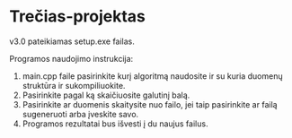 # Trečias-projektas

v3.0 pateikiamas setup.exe failas.

Programos naudojimo instrukcija:
1.  main.cpp faile pasirinkite kurį algoritmą naudosite ir su kuria duomenų struktūra ir sukompiliuokite.
2.  Pasirinkite pagal ką skaičiuosite galutinį balą.
3.  Pasirinkite ar duomenis skaitysite nuo failo, jei taip pasirinkite ar failą sugeneruoti arba įveskite savo.
4.  Programos rezultatai bus išvesti į du naujus failus.
